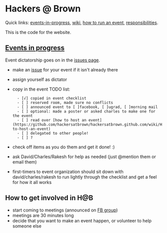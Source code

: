 # Hackers @ Brown

Quick links: [events-in-progress][1], [wiki][3], [how to run an event][5], [responsibilities][4].

This is the code for the website.

## [Events in progress][1]
Event dictatorship goes on in the [issues page][1].
- make an [issue][1] for your event if it isn't already there
- assign yourself as dictator
- copy in the event TODO list:

        - [√] copied in event checklist
        - [ ] reserved room, made sure no conflicts        
        - [ ] announced event to [ ]facebook, [ ]ugrad, [ ]morning mail
        - [ ] optional: made a poster or asked charles to make one for the event                
        - [ ] read over [how to host an event](https://github.com/hackersatbrown/hackersatbrown.github.com/wiki/How-to-host-an-event)                
        - [ ] delegated to other people!
        - [ ] ?

- check off items as you do them and get it done! :)
- ask David/Charles/Rakesh for help as needed (just @mention them or email them)
- first-timers to event organization should sit down with david/charles/rakesh 
  to run lightly through the checklist and get a feel for how it all works

## How to get involved in H@B
- start coming to meetings (announced on [FB group][2])
- meetings are 30 minutes long
- decide that you want to make an event happen, or volunteer to help someone
  else

[1]:https://github.com/hackersatbrown/hackersatbrown.github.com/issues?state=open
[2]:https://www.facebook.com/groups/hackersatbrown
[3]:https://github.com/hackersatbrown/hackersatbrown.github.com/wiki/_pages
[4]:https://github.com/hackersatbrown/hackersatbrown.github.com/wiki/Responsibilities
[5]:https://github.com/hackersatbrown/hackersatbrown.github.com/wiki/How-to-host-an-event
